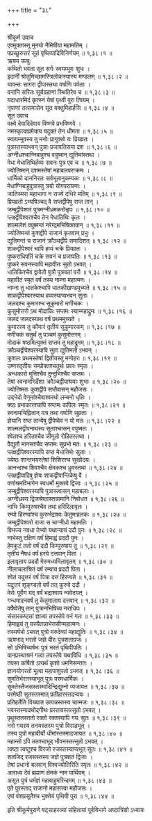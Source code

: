 +++
title = "३८"

+++

श्रीकूर्म उवाच  
एवमुक्तास्तु मुनयो नैमिषीया महामतिम् ।  
पप्रच्छुरुत्तरं सूतं पृथिव्यादिविनिर्णयम् ॥ १,३८।१ ॥  
ऋषय ऊचुः  
कथितो भवता सूत सर्गः स्वयम्भुवः शुभः ।  
इदानीं श्रोतुमिच्छामस्त्रिलोकस्यास्य मण्डलम् ॥ १,३८।२ ॥  
यावन्तः सागरा द्वीपास्तथा वर्षाणि पर्वताः ।  
वनानि सरितः सूर्यग्रहाणां स्थितिरेव च ॥ १,३८।३ ॥  
यदाधारमिदं कृत्स्नं येषां पृथ्वी पुरा त्वियम् ।  
नृपाणां तत्समासेन सूत वक्तुमिहार्हसि ॥ १,३८।४ ॥  
सूत उवाच  
वक्ष्ये देवादिदेवाय विष्णवे प्रभविष्णवे ।  
नमस्कृत्वाप्रमेयाय यदुक्तं तेन धीमता ॥ १,३८।५ ॥  
स्वायम्भुवस्य तु मनोः प्रागुक्तो यः प्रियव्रतः ।  
पुत्रस्तस्याभवन् पुत्राः प्रजापतिसमा दश ॥ १,३८।६ ॥  
अग्नीध्रश्चाग्निबाहुश्च वपुष्मान् द्युतिमांस्तथा ।  
मेधा मेधातिथिर्हव्यः सवनः पुत्र एव च ॥ १,३८।७ ॥  
ज्योतिष्मान् दशमस्तेषां महाबलपराक्रमः ।  
धार्मिको दाननिरतः सर्वभूतानुकम्पकः ॥ १,३८।८ ॥  
मेधाग्निबाहुपुत्रास्तु त्रयो योगपरायणाः ।  
जातिस्मरा महाभागा न राज्ये दधिरे मतिम् ॥ १,३८।९ ॥  
प्रियव्रतो ऽभ्यषिञ्चद् वै सप्तद्वीपेषु सप्त तान् ।  
जम्बुद्वीपेश्वरं पुत्रमग्नीध्रमकरोन्नृपः ॥ १,३८।१० ॥  
प्लक्ष्द्वीपेश्वरश्चैव तेन मेधातिथिः कृतः ।  
शाल्मलेशं वपुष्मन्तं नरेन्द्रमभिषिक्तवान् ॥ १,३८।११ ॥  
ज्योतिष्मन्तं कुशद्वीपे राजानं कृतवान् प्रभुः ।  
द्युतिमन्तं च राजानं क्रौञ्चद्वीपे समादिशत् ॥ १,३८।१२ ॥  
शाकद्वीपेश्वरं चापि हव्यं चक्रे प्रियव्रतः ।  
पुष्कराधिपतिं चक्रे सवनं च प्रजापतिः ॥ १,३८।१३ ॥  
पुष्करे सवनस्यापि महावीतः सुतो ऽभवत् ।  
धातिकिश्चैव द्वावेतौ पुत्रौ पुत्रवतां वरौ ॥ १,३८।१४ ॥  
महावीतं स्मृतं वर्षं तस्य नाम्ना महात्मनः ।  
नाम्ना तु धातकेश्चापि धातकीखण्डमुच्यते ॥ १,३८।१५ ॥  
शाकद्वीपेश्वरस्याथ हव्यस्याप्यभवन् सुताः ।  
जलदश्च कुमारश्च सुकुमारो मणीचकः ।  
कुसुमोत्तरो ऽथ मोदाकिः सप्तमः स्यान्महाद्रुमः ॥ १,३८।१६ ॥  
जलदं जलदस्याथ वर्षं प्रथममुच्यते ।  
कुमारस्य तु कौमारं तृतीयं सुकुमारकम् ॥ १,३८।१७ ॥  
मणीचकं चतुर्थं तु पञ्चमं कुसुमोत्तरम् ।  
मोदाकं षष्ठमित्युक्तं सप्तमं तु महाद्रुमम् ॥ १,३८।१८ ॥  
क्रौञ्चद्वीपेश्वरस्यापि सुता द्युतिमतो ऽभवन् ।  
कुशलः प्रथमस्तेषां द्वितीयस्तु मनोहरः ॥ १,३८।१९ ॥  
उष्णस्तृतीयः सम्प्रोक्तश्चतुर्थः प्रवरः स्मृतः ।  
अन्धकारो मुनिश्चैव दुन्दुभिश्चैव सप्तमः ।  
तेषां स्वनामभिर्देशाः क्रौञ्चद्वीपाश्रयाः शुभाः ॥ १,३८।२० ॥  
ज्योतिष्मतः कुशद्वीपे सप्तैवासन् महौजसः ।  
उद्भेदो वेणुमांश्चैवाश्वरथो लम्बनो धृतिः ।  
षष्ठः प्रभाकारश्चापि सप्तमः कपिलः स्मृतः ॥ १,३८।२१ ॥  
स्वनामचिह्नितान् यत्र तथा वर्षाणि सुव्रताः ।  
ज्ञेयानि सप्त तान्येषु द्वीपेष्वेवं न यो मतः ॥ १,३८।२२ ॥  
शाल्मलद्वीपनाथस्य सुताश्चासन् वपुष्मतः ।  
श्वेतश्च हरितश्चैव जीमूतो रोहितस्तथा ।  
वैद्युतौ मानसश्चैव सप्तमः सुप्रभो मतः ॥ १,३८।२३ ॥  
प्लक्षद्वीपेश्वरस्यापि सप्त मेधातिथेः सुताः ।  
ज्येष्ठः शान्तभयस्तेषां शिशिरश्च सुखोदयः ।  
आनन्दश्च शिवश्चैव क्षेमकश्च ध्रुवस्तथा ॥ १,३८।२४ ॥  
प्लक्षद्वीपादिषु ज्ञेयः शाकद्वीपान्तिकेषु वै ।  
वर्णाश्रमविभागेन स्वधर्मो मुक्तये द्विजाः ॥ १,३८।२५ ॥  
जम्बुद्वीपेश्वरस्यापि पुत्रास्त्वासन् महाबलाः ।  
अग्नीध्रस्य द्विजश्रेष्ठास्तन्नामानि निबोधत ॥ १,३८।२६ ॥  
नाभिः किम्पुरुषश्चैव तथा हरिरिलावृतः ।  
रम्यो हिरण्वांश्च कुरुर्भद्राश्वः केतुमाहलकः ॥ १,३८।२७ ॥  
जम्बुद्वीपेश्वरो राजा स चाग्नीध्रो महामतिः ।  
विभज्य नवधा तेभ्यो यथान्यायं ददौ पुनः ॥ १,३८।२८ ॥  
नाभेस्तु दक्षिणं वर्षं हिमाह्वं प्रददौ पुनः ।  
हेमकूटं ततो वर्षं ददौ किम्पुरुषाय तु ॥ १,३८।२९ ॥  
तृतीयं नैषधं वर्षं हरये दत्तवान् पिता ।  
इलावृताय प्रददौ मेरुमध्यमिलावृतम् ॥ १,३८।३० ॥  
नीलाचलाश्रितं वर्षं रम्याय प्रददौ पिता ।  
श्वेतं यदुत्तरं वर्षं पित्रा दत्तं हिरण्वते ॥ १,३८।३१ ॥  
यदुत्तरं शृङ्गवतो वर्षं तत् कुरुवे ददौ ।  
मेरोः पूर्वेण यद् वर्षं भद्राश्वाय न्यवेदयत् ।  
गन्धमादनवर्षं तु केतुमालाय दत्तवान् ॥ १,३८।३२ ॥  
वर्षेष्वेतेषु तान् पुत्रानभिषिच्य नराधिपः ।  
संसारकष्टतां ज्ञात्वा तपस्तेपे वनं गतः ॥ १,३८।३३ ॥  
हिमाह्वयं तु यस्यैतन्नाभेरासीन्महात्मनः ।  
तस्यर्षभो ऽभवत् पुत्रो मरुदेव्यां महाद्युतिः ॥ १,३८।३४ ॥  
ऋषभाद् भरतो जज्ञे वीरः पुत्रशताग्रजः ।  
सो ऽभिषिच्यर्षभः पुत्रं भरतं पृथिवीपतिः ।  
वानप्रस्थाश्रमं गत्वा तपस्तेपे यथाविधि ॥ १,३८।३५ ॥  
तपसा कर्षितो ऽत्यर्थं कृशो धमनिसन्ततः ।  
ज्ञानयोगरतो भूत्वा महापाशुपतो ऽभवत् ॥ १,३८।३६ ॥  
सुमतिर्भरतस्याभूत् पुत्रः परमधार्मिकः ।  
सुमतेस्तैजसस्तस्मादिन्द्रिद्युम्नो व्यजायत ॥ १,३८।३७ ॥  
परमेष्ठी सुतस्तस्मात् प्रतीहारस्तदन्वयः ।  
प्रतिहर्तेति विख्यात उत्पन्नस्तस्य चात्मजः ॥ १,३८।३८ ॥  
भवस्तस्मादथोद्गीथः प्रस्तावस्तत्सुतो ऽभवत् ।  
पृथुस्ततस्ततो रक्तो रक्तस्यापि गयः सुतः ॥ १,३८।३९ ॥  
नरो गयस्य तनयस्तस्य पुत्रो विराडभूत् ।  
तस्य पुत्रो महावीर्यो धीमांस्तस्मादजायत ॥ १,३८।४० ॥  
महान्तो ऽपि ततश्चाभूद् भौवनस्तत्सुतो ऽभवत् ।  
त्वष्टा त्वष्टुश्च विरजो रजस्तस्याप्यभूत् सुतः ॥ १,३८।४१ ॥  
शतजिद् रजसस्तस्य जज्ञे पुत्रशतं द्विजाः ।  
तेषां प्रधानो बलवान् विश्वज्योतिरिति स्मृतः ॥ १,३८।४२ ॥  
आराध्य देवं ब्रह्माणं क्षेमकं नाम पार्थिवम् ।  
असूत पुत्रं धर्मज्ञं महाबाहुमरिन्दमम् ॥ १,३८।४३ ॥  
एते पुरस्ताद् राजानो महासत्त्वा महौजसः ।  
एषां वंशप्रसूतैश्च भुक्तेयं पृथिवी पुरा ॥ १,३८।४४ ॥  
    
इति श्रीकूर्मपुराणे षट्साहस्त्र्यां संहितायां पूर्वविभागे अष्टात्रिंशो ऽध्यायः
